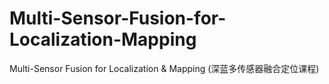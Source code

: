 # Multi-Sensor-Fusion-for-Localization-Mapping
Multi-Sensor Fusion for Localization &amp; Mapping (深蓝多传感器融合定位课程)
